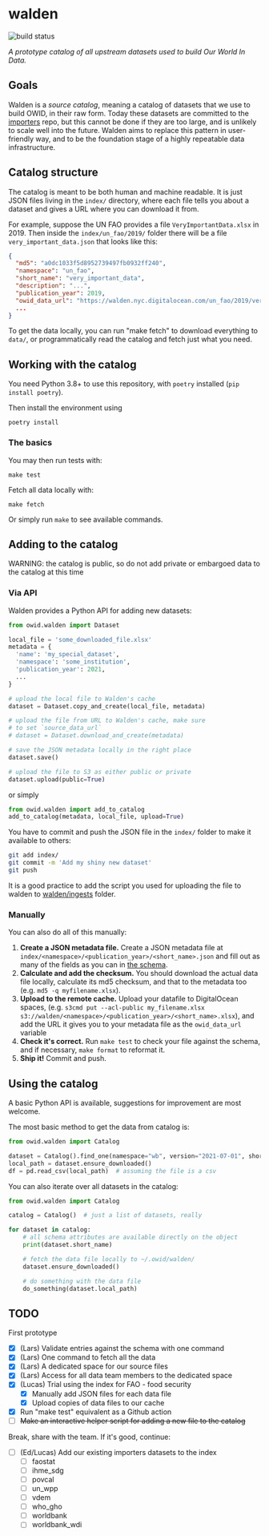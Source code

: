 # walden

![build status](https://github.com/owid/walden/actions/workflows/python-package.yml/badge.svg)

_A prototype catalog of all upstream datasets used to build Our World In Data._

## Goals

Walden is a _source catalog_, meaning a catalog of datasets that we use to build OWID, in their raw form. Today these datasets are committed to the [importers](https://github.com/owid/importers) repo, but this cannot be done if they are too large, and is unlikely to scale well into the future. Walden aims to replace this pattern in user-friendly way, and to be the foundation stage of a highly repeatable data infrastructure.

## Catalog structure

The catalog is meant to be both human and machine readable. It is just JSON files living in the `index/` directory, where each file tells you about a dataset and gives a URL where you can download it from.

For example, suppose the UN FAO provides a file `VeryImportantData.xlsx` in 2019. Then inside the `index/un_fao/2019/` folder there will be a file `very_important_data.json` that looks like this:

```json
{
  "md5": "a0dc1033f5d8952739497fb0932ff240",
  "namespace": "un_fao",
  "short_name": "very_important_data",
  "description": "...",
  "publication_year": 2019,
  "owid_data_url": "https://walden.nyc.digitalocean.com/un_fao/2019/very_important_data.xlsx",
  ...
}
```

To get the data locally, you can run "make fetch" to download everything to `data/`, or programmatically read the catalog and fetch just what you need.

## Working with the catalog

You need Python 3.8+ to use this repository, with `poetry` installed (`pip install poetry`).

Then install the environment using

```
poetry install
```

### The basics

You may then run tests with:

```
make test
```

Fetch all data locally with:

```
make fetch
```

Or simply run `make` to see available commands.

## Adding to the catalog

WARNING: the catalog is public, so do not add private or embargoed data to the catalog at this time

### Via API

Walden provides a Python API for adding new datasets:

```python
from owid.walden import Dataset

local_file = 'some_downloaded_file.xlsx'
metadata = {
  'name': 'my_special_dataset',
  'namespace': 'some_institution',
  'publication_year': 2021,
  ...
}

# upload the local file to Walden's cache
dataset = Dataset.copy_and_create(local_file, metadata)

# upload the file from URL to Walden's cache, make sure
# to set `source_data_url`
# dataset = Dataset.download_and_create(metadata)

# save the JSON metadata locally in the right place
dataset.save()

# upload the file to S3 as either public or private
dataset.upload(public=True)
```

or simply

```python
from owid.walden import add_to_catalog
add_to_catalog(metadata, local_file, upload=True)
```

You have to commit and push the JSON file in the `index/` folder to make it available to others:

```bash
git add index/
git commit -m 'Add my shiny new dataset'
git push
```

It is a good practice to add the script you used for uploading the file to walden to [walden/ingests](https://github.com/owid/walden/tree/master/ingests) folder.

### Manually

You can also do all of this manually:

1. **Create a JSON metadata file.** Create a JSON metadata file at `index/<namespace>/<publication_year>/<short_name>.json` and fill out as many of the fields as you can in [the schema](https://github.com/owid/walden/blob/master/owid/walden/schema.json).
2. **Calculate and add the checksum.** You should download the actual data file locally, calculate its md5 checksum, and that to the metadata too (e.g. `md5 -q myfilename.xlsx`).
3. **Upload to the remote cache.** Upload your datafile to DigitalOcean spaces, (e.g. `s3cmd put --acl-public my_filename.xlsx s3://walden/<namespace>/<publication_year>/<short_name>.xlsx`), and add the URL it gives you to your metadata file as the `owid_data_url` variable
4. **Check it's correct.** Run `make test` to check your file against the schema, and if necessary, `make format` to reformat it.
5. **Ship it!** Commit and push.

## Using the catalog

A basic Python API is available, suggestions for improvement are most welcome.

The most basic method to get the data from catalog is:

```python
from owid.walden import Catalog

dataset = Catalog().find_one(namespace="wb", version="2021-07-01", short_name="wb_income")
local_path = dataset.ensure_downloaded()
df = pd.read_csv(local_path)  # assuming the file is a csv
```

You can also iterate over all datasets in the catalog:

```python
from owid.walden import Catalog

catalog = Catalog()  # just a list of datasets, really

for dataset in catalog:
    # all schema attributes are available directly on the object
    print(dataset.short_name)

    # fetch the data file locally to ~/.owid/walden/
    dataset.ensure_downloaded()

    # do something with the data file
    do_something(dataset.local_path)
```

## TODO

First prototype

- [x] (Lars) Validate entries against the schema with one command
- [x] (Lars) One command to fetch all the data
- [x] (Lars) A dedicated space for our source files
- [x] (Lars) Access for all data team members to the dedicated space
- [x] (Lucas) Trial using the index for FAO - food security
  - [x] Manually add JSON files for each data file
  - [x] Upload copies of data files to our cache
- [x] Run "make test" equivalent as a Github action
- [ ] ~~Make an interactive helper script for adding a new file to the catalog~~

Break, share with the team. If it's good, continue:

- [ ] (Ed/Lucas) Add our existing importers datasets to the index
  - [ ] faostat
  - [ ] ihme_sdg
  - [ ] povcal
  - [ ] un_wpp
  - [ ] vdem
  - [ ] who_gho
  - [ ] worldbank
  - [ ] worldbank_wdi
